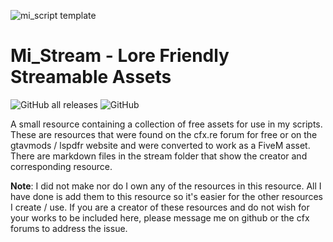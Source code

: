 ![mi_script template](https://github.com/user-attachments/assets/b728dfda-5089-4310-a53a-71106501efdb)
# Mi_Stream - Lore Friendly Streamable Assets

![GitHub all releases](https://img.shields.io/github/downloads/Mesa-Indigo/mi_stream/total)
![GitHub](https://img.shields.io/github/license/Mesa-Indigo/mi_stream)

A small resource containing a collection of free assets for use in my scripts. These are resources that were found on the cfx.re forum for free or on the gtavmods / lspdfr website and were converted to work as a FiveM asset. There are markdown files in the stream folder that show the creator and corresponding resource.

**Note**: I did not make nor do I own any of the resources in this resource. All I have done is add them to this resource so it's easier for the other resources I create / use. If you are a creator of these resources and do not wish for your works to be included here, please message me on github or the cfx forums to address the issue.

